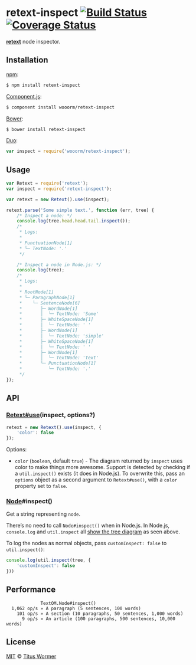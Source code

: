 # retext-inspect [![Build Status](https://img.shields.io/travis/wooorm/retext-inspect.svg?style=flat)](https://travis-ci.org/wooorm/retext-inspect) [![Coverage Status](https://img.shields.io/coveralls/wooorm/retext-inspect.svg?style=flat)](https://coveralls.io/r/wooorm/retext-inspect?branch=master)

**[retext](https://github.com/wooorm/retext "Retext")** node inspector.

## Installation

[npm](https://docs.npmjs.com/cli/install):

```bash
$ npm install retext-inspect
```

[Component.js](https://github.com/componentjs/component):

```bash
$ component install wooorm/retext-inspect
```

[Bower](http://bower.io/#install-packages):

```bash
$ bower install retext-inspect
```

[Duo](http://duojs.org/#getting-started):

```javascript
var inspect = require('wooorm/retext-inspect');
```

## Usage

```javascript
var Retext = require('retext');
var inspect = require('retext-inspect');

var retext = new Retext().use(inspect);

retext.parse('Some simple text.', function (err, tree) {
    /* Inspect a node: */
    console.log(tree.head.head.tail.inspect());
    /*
     * Logs:
     *
     * PunctuationNode[1]
     * └─ TextNode: '.'
     */

    /* Inspect a node in Node.js: */
    console.log(tree);
    /*
     * Logs:
     *
     * RootNode[1]
     * └─ ParagraphNode[1]
     *    └─ SentenceNode[6]
     *       ├─ WordNode[1]
     *       │  └─ TextNode: 'Some'
     *       ├─ WhiteSpaceNode[1]
     *       │  └─ TextNode: ' '
     *       ├─ WordNode[1]
     *       │  └─ TextNode: 'simple'
     *       ├─ WhiteSpaceNode[1]
     *       │  └─ TextNode: ' '
     *       ├─ WordNode[1]
     *       │  └─ TextNode: 'text'
     *       └─ PunctuationNode[1]
     *          └─ TextNode: '.'
     */
});
```

## API

### [Retext#use](https://github.com/wooorm/retext#retextuseplugin-options)(inspect, options?)

```javascript
retext = new Retext().use(inspect, {
    'color': false
});
```

Options:

- `color` (`boolean`, default `true`) - The diagram returned by `inspect` uses color to make things more awesome. Support is detected by checking if a `util.inspect()` exists (it does in Node.js). To overwrite this, pass an `options` object as a second argument to `Retext#use()`, with a `color` property set to `false`.

### [Node](https://github.com/wooorm/textom#textomnode-nlcstnode)#inspect()

Get a string representing `node`.

There’s no need to call `Node#inspect()` when in Node.js. In Node.js, `console.log` and `util.inspect` all [show the tree diagram](http://nodejs.org/api/util.html#util_util_inspect_object_options) as seen above.

To log the nodes as normal objects, pass `customInspect: false` to `util.inspect()`:

```javascript
console.log(util.inspect(tree, {
    'customInspect': false
}))
```

## Performance

```text
             TextOM.Node#inspect()
  1,062 op/s » A paragraph (5 sentences, 100 words)
    101 op/s » A section (10 paragraphs, 50 sentences, 1,000 words)
      9 op/s » An article (100 paragraphs, 500 sentences, 10,000 words)
```

## License

[MIT](LICENSE) © [Titus Wormer](http://wooorm.com)
